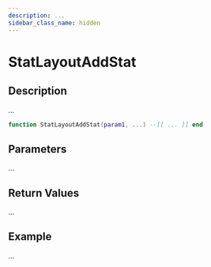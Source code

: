 ```yaml
---
description: ...
sidebar_class_name: hidden
---
```


# StatLayoutAddStat

## Description

...

```lua
function StatLayoutAddStat(param1, ...) --[[ ... ]] end
```

## Parameters

...

## Return Values

...

## Example

...

